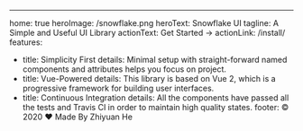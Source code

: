---
home: true
heroImage: /snowflake.png
heroText: Snowflake UI
tagline: A Simple and Useful UI Library
actionText: Get Started →
actionLink: /install/
features:
- title: Simplicity First
  details: Minimal setup with straight-forward named components and attributes helps you focus on project.
- title: Vue-Powered
  details: This library is based on Vue 2, which is a progressive framework for building user interfaces.
- title: Continuous Integration
  details: All the components have passed all the tests and Travis CI in order to maintain high quality states.
footer: © 2020 ❤️ Made By Zhiyuan He